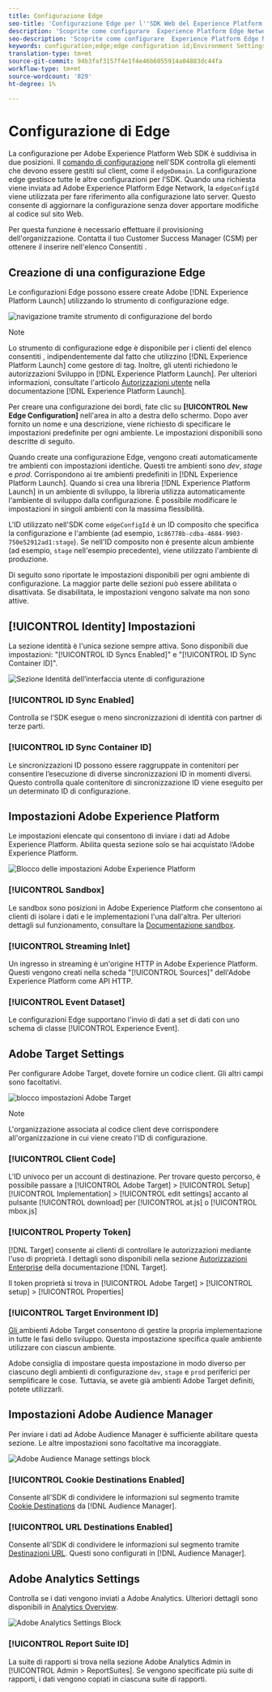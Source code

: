 ```yaml
---
title: Configurazione Edge
seo-title: 'Configurazione Edge per l''SDK Web del Experience Platform '
description: 'Scoprite come configurare  Experience Platform Edge Network. '
seo-description: 'Scoprite come configurare  Experience Platform Edge Network. '
keywords: configuration;edge;edge configuration id;Environment Settings;edgeConfigId;identity;id sync enabled;ID Sync Container ID;Sandbox;Streaming Inlet;Event Dataset;target;client code;Property Token;Target Environment ID;Cookie Destinations;url Destinations;Analytics Settings Blockreport suite id;
translation-type: tm+mt
source-git-commit: 94b3faf3157f4e1f4e46b6055914a04883dc44fa
workflow-type: tm+mt
source-wordcount: '829'
ht-degree: 1%

---
```



# Configurazione di Edge

La configurazione per Adobe Experience Platform Web SDK è suddivisa in due posizioni. Il [comando di configurazione](configuring-the-sdk.md) nell&#39;SDK controlla gli elementi che devono essere gestiti sul client, come il `edgeDomain`. La configurazione edge gestisce tutte le altre configurazioni per l’SDK. Quando una richiesta viene inviata ad Adobe Experience Platform Edge Network, la `edgeConfigId` viene utilizzata per fare riferimento alla configurazione lato server. Questo consente di aggiornare la configurazione senza dover apportare modifiche al codice sul sito Web.

Per questa funzione è necessario effettuare il provisioning dell&#39;organizzazione. Contatta il tuo Customer Success Manager (CSM) per ottenere il inserire nell&#39;elenco Consentiti .

## Creazione di una configurazione Edge

Le configurazioni Edge possono essere create  Adobe [!DNL Experience Platform Launch] utilizzando lo strumento di configurazione edge.

![navigazione tramite strumento di configurazione del bordo](../../assets/edge_configuration_nav.png)

>[!NOTE]
>
>Lo strumento di configurazione edge è disponibile per i clienti del elenco consentiti , indipendentemente dal fatto che utilizzino [!DNL Experience Platform Launch] come gestore di tag. Inoltre, gli utenti richiedono le autorizzazioni Sviluppo in [!DNL Experience Platform Launch]. Per ulteriori informazioni, consultate l&#39;articolo [Autorizzazioni utente](https://docs.adobe.com/content/help/it-IT/launch/using/reference/admin/user-permissions.html) nella documentazione [!DNL Experience Platform Launch].

Per creare una configurazione dei bordi, fate clic su **[!UICONTROL New Edge Configuration]** nell&#39;area in alto a destra dello schermo. Dopo aver fornito un nome e una descrizione, viene richiesto di specificare le impostazioni predefinite per ogni ambiente. Le impostazioni disponibili sono descritte di seguito.

Quando create una configurazione Edge, vengono creati automaticamente tre ambienti con impostazioni identiche. Questi tre ambienti sono *dev*, *stage* e *prod*. Corrispondono ai tre ambienti predefiniti in [!DNL Experience Platform Launch]. Quando si crea una libreria [!DNL Experience Platform Launch] in un ambiente di sviluppo, la libreria utilizza automaticamente l&#39;ambiente di sviluppo dalla configurazione. È possibile modificare le impostazioni in singoli ambienti con la massima flessibilità.

L&#39;ID utilizzato nell&#39;SDK come `edgeConfigId` è un ID composito che specifica la configurazione e l&#39;ambiente (ad esempio, `1c86778b-cdba-4684-9903-750e52912ad1:stage`). Se nell&#39;ID composito non è presente alcun ambiente (ad esempio, `stage` nell&#39;esempio precedente), viene utilizzato l&#39;ambiente di produzione.

Di seguito sono riportate le impostazioni disponibili per ogni ambiente di configurazione. La maggior parte delle sezioni può essere abilitata o disattivata. Se disabilitata, le impostazioni vengono salvate ma non sono attive.

## [!UICONTROL Identity] Impostazioni

La sezione identità è l&#39;unica sezione sempre attiva. Sono disponibili due impostazioni: &quot;[!UICONTROL ID Syncs Enabled]&quot; e &quot;[!UICONTROL ID Sync Container ID]&quot;.

![Sezione Identità dell’interfaccia utente di configurazione](../../assets/edge_configuration_identity.png)

### [!UICONTROL ID Sync Enabled]

Controlla se l’SDK esegue o meno sincronizzazioni di identità con partner di terze parti.

### [!UICONTROL ID Sync Container ID]

Le sincronizzazioni ID possono essere raggruppate in contenitori per consentire l’esecuzione di diverse sincronizzazioni ID in momenti diversi. Questo controlla quale contenitore di sincronizzazione ID viene eseguito per un determinato ID di configurazione.

## Impostazioni Adobe Experience Platform

Le impostazioni elencate qui consentono di inviare i dati ad Adobe Experience Platform. Abilita questa sezione solo se hai acquistato l’Adobe Experience Platform.

![Blocco delle impostazioni Adobe Experience Platform](../../assets/edge_configuration_aep.png)

### [!UICONTROL Sandbox]

Le sandbox sono posizioni in Adobe Experience Platform che consentono ai clienti di isolare i dati e le implementazioni l&#39;una dall&#39;altra. Per ulteriori dettagli sul funzionamento, consultare la [Documentazione sandbox](../../sandboxes/home.md).

### [!UICONTROL Streaming Inlet]

Un ingresso in streaming è un&#39;origine HTTP in Adobe Experience Platform. Questi vengono creati nella scheda &quot;[!UICONTROL Sources]&quot; dell&#39;Adobe Experience Platform come API HTTP.

### [!UICONTROL Event Dataset]

Le configurazioni Edge supportano l&#39;invio di dati a set di dati con uno schema di classe [!UICONTROL Experience Event].

##  Adobe Target Settings

Per configurare  Adobe Target, dovete fornire un codice client. Gli altri campi sono facoltativi.

![ blocco impostazioni Adobe Target](../../assets/edge_configuration_target.png)

>[!NOTE]
>
>L&#39;organizzazione associata al codice client deve corrispondere all&#39;organizzazione in cui viene creato l&#39;ID di configurazione.

### [!UICONTROL Client Code]

L&#39;ID univoco per un account di destinazione. Per trovare questo percorso, è possibile passare a [!UICONTROL Adobe Target] > [!UICONTROL Setup] [!UICONTROL Implementation] > [!UICONTROL edit settings] accanto al pulsante [!UICONTROL download] per [!UICONTROL at.js] o [!UICONTROL mbox.js]

### [!UICONTROL Property Token]

[!DNL Target] consente ai clienti di controllare le autorizzazioni mediante l&#39;uso di proprietà. I dettagli sono disponibili nella sezione [Autorizzazioni Enterprise](https://docs.adobe.com/content/help/en/target/using/administer/manage-users/enterprise/properties-overview.html) della documentazione [!DNL Target].

Il token proprietà si trova in [!UICONTROL Adobe Target] > [!UICONTROL setup] > [!UICONTROL Properties]

### [!UICONTROL Target Environment ID]

[Gli ](https://docs.adobe.com/content/help/en/target/using/administer/hosts.html) ambienti  Adobe Target consentono di gestire la propria implementazione in tutte le fasi dello sviluppo. Questa impostazione specifica quale ambiente utilizzare con ciascun ambiente.

 Adobe consiglia di impostare questa impostazione in modo diverso per ciascuno degli ambienti di configurazione `dev`, `stage` e `prod` periferici per semplificare le cose. Tuttavia, se avete già  ambienti Adobe Target definiti, potete utilizzarli.

## Impostazioni Adobe Audience Manager

Per inviare i dati ad Adobe Audience Manager è sufficiente abilitare questa sezione. Le altre impostazioni sono facoltative ma incoraggiate.

![ Adobe Audience Manage settings block](../../assets/edge_configuration_aam.png)

### [!UICONTROL Cookie Destinations Enabled]

Consente all&#39;SDK di condividere le informazioni sul segmento tramite [Cookie Destinations](https://docs.adobe.com/content/help/en/audience-manager/user-guide/features/destinations/custom-destinations/create-cookie-destination.html) da [!DNL Audience Manager].

### [!UICONTROL URL Destinations Enabled]

Consente all&#39;SDK di condividere le informazioni sul segmento tramite [Destinazioni URL](https://docs.adobe.com/content/help/en/audience-manager/user-guide/features/destinations/custom-destinations/create-url-destination.html). Questi sono configurati in [!DNL Audience Manager].

##  Adobe Analytics Settings

Controlla se i dati vengono inviati a  Adobe Analytics. Ulteriori dettagli sono disponibili in [Analytics Overview](../data-collection/adobe-analytics/analytics-overview.md).

![ Adobe Analytics Settings Block](../../assets/edge_configuration_aa.png)

### [!UICONTROL Report Suite ID]

La suite di rapporti si trova nella sezione  Adobe Analytics Admin in [!UICONTROL Admin > ReportSuites]. Se vengono specificate più suite di rapporti, i dati vengono copiati in ciascuna suite di rapporti.
